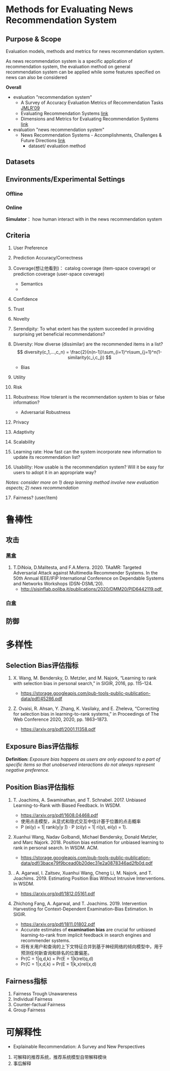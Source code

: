 # Methods for Evaluating News Recommendation System

## Purpose & Scope

Evaluation models, methods and metrics for news recommendation system.  

As news recommendation system is a specific application of recommendation system,  the evaluation method on general recommendation system can be applied while some features specified on news can also be considered

**Overall**

* evaluation "recommendation system"
  * A Survey of Accuracy Evaluation Metrics of Recommendation Tasks [JMLR'09](https://www.jmlr.org/papers/volume10/gunawardana09a/gunawardana09a.pdf)
  * Evaluating Recommendation Systems [link]()
  * Dimensions and Metrics for Evaluating Recommendation Systems [link](2014_Book_RecommendationSystemsInSoftware)
* evaluation "news recommendation system"
   * News Recommendation Systems - Accomplishments, Challenges & Future Directions [link](https://ieeexplore.ieee.org/stamp/stamp.jsp?arnumber=8963698)
     	* dataset/ evaluation method

## Datasets



## Environments/Experimental Settings

### Offline

### Online

**Simulator**： how human interact with in the news recommendation system

## Criteria

1. User Preference

2. Prediction Accuracy/Correctness 

3. Coverage(想让他看到)：  catalog coverage (item-space coverage) or prediction coverage (user-space coverage) 

   * Semantics
   * 

4. Confidence

5. Trust

6. Novelty

7. Serendipity: To what extent has the system succeeded in providing surprising yet
   beneficial recommendations?

8. Diversity:  How diverse (dissimilar) are the recommended items in a list?
   $$
   diversity(c_1,...,c_n) = \frac{2}{n(n-1)}\sum_{i=1}^n\sum_{j=1}^n(1-similarity(c_i,c_j))
   $$

   * Bias

9. Utility

10. Risk

11. Robustness:  How tolerant is the recommendation system to bias or false information?

    * Adversarial Robustness

12. Privacy

13. Adaptivity

14. Scalability

15. Learning rate: How fast can the system incorporate new information to update its recommendation list?

16. Usability: How usable is the recommendation system? Will it be easy for users to adopt it in an appropriate way?

*Notes: consider more on 1) deep learning method involve new evaluation aspects; 2) news recommendation*

17. Fairness? (user/item)



# 鲁棒性

## 攻击
### 黑盒
1. T.DiNoia, D.Malitesta, and F.A.Merra. 2020. TAaMR: Targeted Adversarial Attack against Multimedia Recommender Systems. In the 50th Annual IEEE/IFIP International Conference on Dependable Systems and Networks Workshops (DSN-DSML’20). 
	- http://sisinflab.poliba.it/publications/2020/DMM20/PID6442119.pdf 

### 白盒

## 防御

# 多样性

## Selection Bias评估指标

1. X. Wang, M. Bendersky, D. Metzler, and M. Najork, “Learning to rank with selection bias in personal search,” in SIGIR, 2016, pp. 115–124. 
	- https://storage.googleapis.com/pub-tools-public-publication-data/pdf/45286.pdf

2. Z. Ovaisi, R. Ahsan, Y. Zhang, K. Vasilaky, and E. Zheleva, “Correcting for selection bias in learning-to-rank systems,” in Proceedings of The Web Conference 2020, 2020, pp. 1863–1873. 
	- https://arxiv.org/pdf/2001.11358.pdf


## Exposure Bias评估指标
**Definition:** *Exposure bias happens as users are only exposed to a part of specific items so that unobserved interactions do not always represent negative preference.* 


## Position Bias评估指标

1. T. Joachims, A. Swaminathan, and T. Schnabel. 2017. Unbiased Learning-to-Rank with Biased Feedback. In WSDM. 
	- https://arxiv.org/pdf/1608.04468.pdf
	- 使用点击模型，从显式和隐式交互中估计基于位置的点击概率
	- P (ei(y) = 1| rank(y|y ̄)) · P (ci(y) = 1| ri(y), ei(y) = 1). 

2. Xuanhui Wang, Nadav Golbandi, Michael Bendersky, Donald Metzler, and Marc Najork. 2018. Position bias estimation for unbiased learning to rank in personal search. In WSDM. ACM. 
	- https://storage.googleapis.com/pub-tools-public-publication-data/pdf/3bace79f9bcead0b20dec31e2a0878346ad2fb0d.pdf

3. .	A. Agarwal, I. Zaitsev, Xuanhui Wang, Cheng Li, M. Najork, and T. Joachims. 2019. Estimating Position Bias Without Intrusive Interventions. In WSDM.
	- https://arxiv.org/pdf/1812.05161.pdf

4. Zhichong Fang, A. Agarwal, and T. Joachims. 2019. Intervention Harvesting for Context-Dependent Examination-Bias Estimation. In SIGIR. 
	- https://arxiv.org/pdf/1811.01802.pdf
	- Accurate estimates of **examination bias** are crucial for unbiased learning-to-rank from implicit feedback in search engines and recommender systems.
	- 将有关用户和查询的上下文特征合并到基于神经网络的倾向模型中，用于预测任何新查询和排名的位置偏差。
	- Pr(C = 1|q,d,k) = Pr(E = 1|k)rel(q,d)
	- Pr(C = 1|x,d,k) = Pr(E = 1|k,x)rel(x,d)  


## Fairness指标

1. Fairness Trough Unawareness
2. Individual Fairness
3. Counter-factual Fairness
4. Group Fairness

# 可解释性
- Explainable Recommendation: A Survey and New Perspectives 

1. 可解释的推荐系统，推荐系统模型自带解释模块
2. 事后解释 



